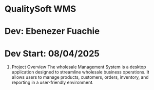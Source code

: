 # QualitySoft WMS 
# Dev: Ebenezer Fuachie

# Dev Start: 08/04/2025


1. Project Overview
The wholesale Management System is a desktop application designed to streamline wholesale business operations. It allows users to manage products, customers, orders, inventory, and reporting in a user-friendly environment.
